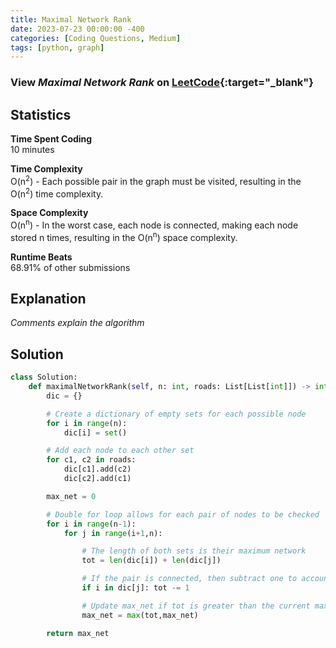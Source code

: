 ```yaml
---
title: Maximal Network Rank
date: 2023-07-23 00:00:00 -400
categories: [Coding Questions, Medium]
tags: [python, graph]
---
```


### View *Maximal Network Rank* on [LeetCode](https://leetcode.com/problems/maximal-network-rank/description/){:target="_blank"}  

## Statistics  

**Time Spent Coding**  
10 minutes

**Time Complexity**  
O(n<sup>2</sup>) - Each possible pair in the graph must be visited, resulting in the O(n<sup>2</sup>) time complexity.

**Space Complexity**  
O(n<sup>n</sup>) - In the worst case, each node is connected, making each node stored n times, resulting in the O(n<sup>n</sup>) space complexity.

**Runtime Beats**  
68.91% of other submissions  

## Explanation  
_Comments explain the algorithm_

## Solution  

```python
class Solution:
    def maximalNetworkRank(self, n: int, roads: List[List[int]]) -> int:
        dic = {}

        # Create a dictionary of empty sets for each possible node
        for i in range(n):
            dic[i] = set()

        # Add each node to each other set
        for c1, c2 in roads:
            dic[c1].add(c2)
            dic[c2].add(c1)

        max_net = 0

        # Double for loop allows for each pair of nodes to be checked
        for i in range(n-1):
            for j in range(i+1,n):

                # The length of both sets is their maximum network
                tot = len(dic[i]) + len(dic[j])

                # If the pair is connected, then subtract one to account for the duplicate
                if i in dic[j]: tot -= 1

                # Update max_net if tot is greater than the current max_net
                max_net = max(tot,max_net)

        return max_net
```